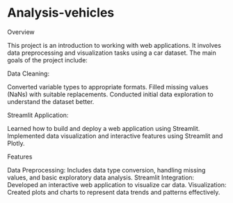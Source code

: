 # Analysis-vehicles

Overview

This project is an introduction to working with web applications. It involves data preprocessing and visualization tasks using a car dataset. The main goals of the project include:


Data Cleaning:

Converted variable types to appropriate formats.
Filled missing values (NaNs) with suitable replacements.
Conducted initial data exploration to understand the dataset better.


Streamlit Application:

Learned how to build and deploy a web application using Streamlit.
Implemented data visualization and interactive features using Streamlit and Plotly.


Features

Data Preprocessing: Includes data type conversion, handling missing values, and basic exploratory data analysis.
Streamlit Integration: Developed an interactive web application to visualize car data.
Visualization: Created plots and charts to represent data trends and patterns effectively.
